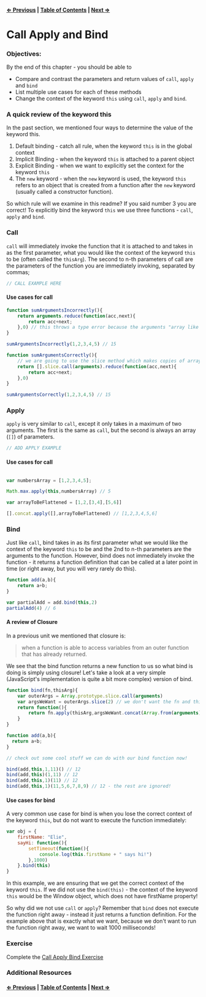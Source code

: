 #### [⇐ Previous](./02-the-keyword-this.md) | [Table of Contents](./../readme.md) | [Next ⇒](./04-constructor-functions.md)

# Call Apply and Bind

### Objectives:

By the end of this chapter - you should be able to

- Compare and contrast the parameters and return values of `call`, `apply` and `bind`
- List multiple use cases for each of these methods
- Change the context of the keyword `this` using `call`, `apply` and `bind`.

### A quick review of the keyword this

In the past section, we mentioned four ways to determine the value of the keyword this.

1. Default binding - catch all rule, when the keyword `this` is in the global context
2. Implicit Binding - when the keyword `this` is attached to a parent object
3. Explicit Binding - when we want to explicitly set the context for the keyword `this`
4. The `new` keyword - when the `new` keyword is used, the keyword `this` refers to an object that is created from a function after the `new` keyword (usually called a constructor function).

So which rule will we examine in this readme? If you said number 3 you are correct! To explicitly bind the keyword `this` we use three functions - `call`, `apply` and `bind`.

### Call

`call` will immediately invoke the function that it is attached to and takes in as the first parameter, what you would like the context of the keyword `this` to be (often called the `thisArg`). The second to n-th parameters of call are the parameters of the function you are immediately invoking, separated by commas;

```javascript
// CALL EXAMPLE HERE
```

#### Use cases for call

```javascript
function sumArgumentsIncorrectly(){
    return arguments.reduce(function(acc,next){
        return acc+next;
    },0) // this throws a type error because the arguments "array like object" does not contain the method reduce!
}

sumArgumentsIncorrectly(1,2,3,4,5) // 15

function sumArgumentsCorrectly(){
    // we are going to use the slice method which makes copies of arrays, but instead of making a copy of [], we will use the arguments array as the context that we want slice to be called in. We can immidiately attach reduce and we are good to go!
    return [].slice.call(arguments).reduce(function(acc,next){
        return acc+next;
    },0)
}

sumArgumentsCorrectly(1,2,3,4,5) // 15
```

### Apply

`apply` is very similar to `call`, except it only takes in a maximum of two arguments. The first is the same as `call`, but the second is always an array (`[]`) of parameters.

```javascript
// ADD APPLY EXAMPLE
```

#### Use cases for call

```javascript

var numbersArray = [1,2,3,4,5];

Math.max.apply(this,numbersArray) // 5

var arrayToBeFlattened = [1,2,[3,4],[5,6]]

[].concat.apply([],arrayToBeFlattened) // [1,2,3,4,5,6]
```

### Bind

Just like `call`, bind takes in as its first parameter what we would like the context of the keyword `this` to be and the 2nd to n-th parameters are the arguments to the function. However, bind does not immediately invoke the function - it returns a function definition that can be called at a later point in time (or right away, but you will very rarely do this).

```javascript
function add(a,b){
    return a+b;
}

var partialAdd = add.bind(this,2)
partialAdd(4) // 6
```

#### A review of Closure

In a previous unit we mentioned that closure is:

<blockquote>when a function is able to access variables from an outer function that has already returned.</blockquote>

We see that the bind function returns a new function to us so what bind is doing is simply using closure! Let's take a look at a very simple (JavaScript's implementation is quite a bit more complex) version of bind.

```javascript
function bind(fn,thisArg){
    var outerArgs = Array.prototype.slice.call(arguments)
    var argsWeWant = outerArgs.slice(2) // we don't want the fn and thisArg values! Let's copy from the 2nd index of the arguments array to the end!
    return function(){
        return fn.apply(thisArg,argsWeWant.concat(Array.from(arguments))) // remember that the 2nd parameter of apply takes in an array. So we are concatenating (joining) the arguments from the outer function with the arguments from the inner function to form 1 big array of arguments to be used when the inner function is finally called.
    }
}

function add(a,b){
  return a+b;
}

// check out some cool stuff we can do with our bind function now!

bind(add,this,1,11)() // 12
bind(add,this)(1,11) // 12
bind(add,this,1)(11) // 12
bind(add,this,1)(11,5,6,7,8,9) // 12 - the rest are ignored!
```

#### Use cases for bind

A very common use case for bind is when you lose the correct context of the keyword `this`, but do not want to execute the function immediately: 

```javascript
var obj = {
    firstName: "Elie",
    sayHi: function(){
        setTimeout(function(){
            console.log(this.firstName + " says hi!")
        },1000)
    }.bind(this)
}
```

In this example, we are ensuring that we get the correct context of the keyword `this`. If we did not use the `bind(this)` - the context of the keyword `this` would be the Window object, which does not have firstName property! 

So why did we not use `call` or `apply`? Remember that `bind` does not execute the function right away - instead it just returns a function definition. For the example above that is exactly what we want, because we don't want to run the function right away, we want to wait 1000 milliseconds!

### Exercise

Complete the [Call Apply Bind Exercise](https://github.com/rithmschool/prework_exercises/tree/master/call_apply_bind_exercise)

### Additional Resources

#### [⇐ Previous](./04-the-keyword-this.md) | [Table of Contents](./../readme.md) | [Next ⇒](./06-constructor-functions.md)